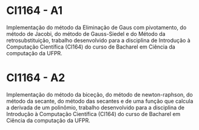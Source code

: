 # CI1164 - A1
Implementação do método da Eliminação de Gaus com pivotamento, do método de Jacobi, do método de Gauss-Siedel e do Método da retrosubstituição, trabalho desenvolvido para a disciplina de Introdução à Computação Científica (CI164) do curso de Bacharel em Ciência da computação da UFPR.

# CI1164 - A2
Implementação do método da biceção, do método de newton-raphson, do método da secante, do método das secantes e de uma função que calcula a derivada de um polinômio, trabalho desenvolvido para a disciplina de Introdução à Computação Científica (CI164) do curso de Bacharel em Ciência da computação da UFPR.
